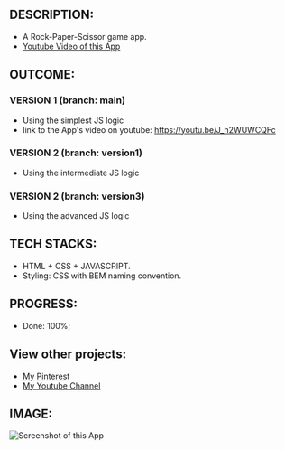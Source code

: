 
## DESCRIPTION:
- A Rock-Paper-Scissor game app.
- [Youtube Video of this App](https://youtu.be/J_h2WUWCQFc)

## OUTCOME:
### VERSION 1 (branch: main)
- Using the simplest JS logic
- link to the App's video on youtube: https://youtu.be/J_h2WUWCQFc
### VERSION 2 (branch: version1) 
- Using the intermediate JS logic
### VERSION 2 (branch: version3) 
- Using the advanced JS logic

## TECH STACKS:
- HTML + CSS + JAVASCRIPT.
- Styling: CSS with BEM naming convention.

## PROGRESS:
- Done: 100%;


## View other projects:
- [My Pinterest](https://pin.it/16vGwjy)
- [My Youtube Channel](https://www.youtube.com/channel/UCfkbnM9WvHD3mjecBiGHCBQ/playlists)


## IMAGE:
![Screenshot of this App](./screenshots/GGG)
